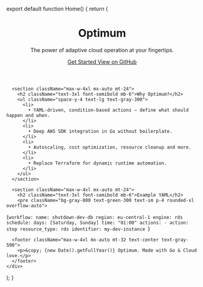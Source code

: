 export default function Home() {
  return (
    <div className="min-h-screen bg-gray-950 text-white font-sans px-6 py-12">
      <header className="max-w-4xl mx-auto text-center">
        <h1 className="text-4xl md:text-6xl font-bold mb-4">
          Optimum
        </h1>
        <p className="text-xl md:text-2xl text-gray-400">
          The power of adaptive cloud operation at your fingertips.
        </p>
        <div className="mt-8 flex justify-center gap-4">
          <a
            href="#get-started"
            className="bg-blue-600 hover:bg-blue-700 text-white py-2 px-6 rounded-2xl shadow-lg"
          >
            Get Started
          </a>
          <a
            href="https://github.com/yourname/optimum"
            className="border border-gray-600 hover:border-white py-2 px-6 rounded-2xl text-gray-300 hover:text-white"
          >
            View on GitHub
          </a>
        </div>
      </header>

      <section className="max-w-4xl mx-auto mt-24">
        <h2 className="text-3xl font-semibold mb-6">Why Optimum?</h2>
        <ul className="space-y-4 text-lg text-gray-300">
          <li>
            • YAML-driven, condition-based actions — define what should happen and when.
          </li>
          <li>
            • Deep AWS SDK integration in Go without boilerplate.
          </li>
          <li>
            • Autoscaling, cost optimization, resource cleanup and more.
          </li>
          <li>
            • Replace Terraform for dynamic runtime automation.
          </li>
        </ul>
      </section>

      <section className="max-w-4xl mx-auto mt-24">
        <h2 className="text-3xl font-semibold mb-6">Example YAML</h2>
        <pre className="bg-gray-800 text-green-300 text-sm p-4 rounded-xl overflow-auto">
{`workflow:
  name: shutdown-dev-db
  region: eu-central-1
  engine: rds
  schedule:
    days: [Saturday, Sunday]
    time: "01:00"
  actions:
    - action: stop
      resource_type: rds
      identifier: my-dev-instance
`}
        </pre>
      </section>

      <footer className="max-w-4xl mx-auto mt-32 text-center text-gray-500">
        <p>&copy; {new Date().getFullYear()} Optimum. Made with Go & Cloud love.</p>
      </footer>
    </div>
  );
}

